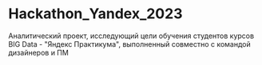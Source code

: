 # Hackathon_Yandex_2023

Аналитический проект, исследующий цели обучения студентов курсов BIG Data - "Яндекс Практикума", выполненный совместно с командой дизайнеров и ПМ
